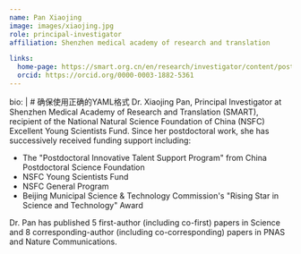 ```yaml
---
name: Pan Xiaojing
image: images/xiaojing.jpg
role: principal-investigator
affiliation: Shenzhen medical academy of research and translation 

links:
  home-page: https://smart.org.cn/en/research/investigator/content/post_1134775.html
  orcid: https://orcid.org/0000-0003-1882-5361
---
```

bio: |  # 确保使用正确的YAML格式
  Dr. Xiaojing Pan, Principal Investigator at Shenzhen Medical Academy of Research and Translation (SMART), recipient of the National Natural Science Foundation of China (NSFC) Excellent Young Scientists Fund. Since her postdoctoral work, she has successively received funding support including:
  
  - The "Postdoctoral Innovative Talent Support Program" from China Postdoctoral Science Foundation
  - NSFC Young Scientists Fund
  - NSFC General Program
  - Beijing Municipal Science & Technology Commission's "Rising Star in Science and Technology" Award
  
  Dr. Pan has published 5 first-author (including co-first) papers in Science and 8 corresponding-author (including co-corresponding) papers in PNAS and Nature Communications.

